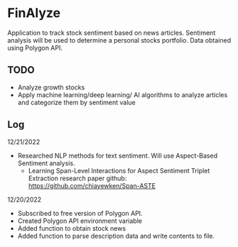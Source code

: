 # FinAlyze
Application to track stock sentiment based on news articles. 
Sentiment analysis will be used to determine a personal stocks portfolio.
Data obtained using Polygon API. 


## TODO
* Analyze growth stocks 
* Apply machine learning/deep learning/ AI algorithms to analyze articles and categorize them by sentiment value

## Log
12/21/2022
* Researched NLP methods for text sentiment. Will use Aspect-Based Sentiment analysis. 
    * Learning Span-Level Interactions for Aspect Sentiment Triplet Extraction research paper github: https://github.com/chiayewken/Span-ASTE

12/20/2022
* Subscribed to free version of Polygon API.
* Created Polygon API environment variable
* Added function to obtain stock news
* Added function to parse description data and write contents to file.
